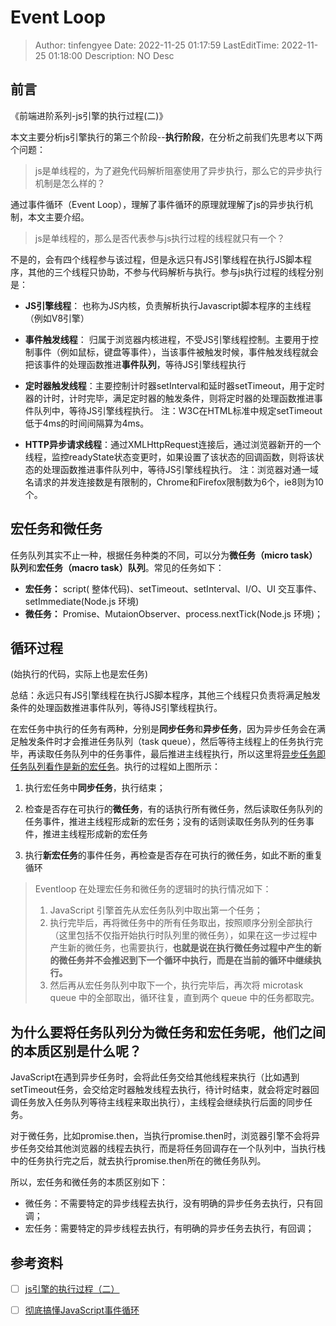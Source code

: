 # Event Loop <!-- omit in toc -->

> Author: tinfengyee
> Date: 2022-11-25 01:17:59
> LastEditTime: 2022-11-25 01:18:00
> Description: NO Desc

## 前言

《前端进阶系列-js引擎的执行过程(二)》

本文主要分析js引擎执行的第三个阶段--**执行阶段**，在分析之前我们先思考以下两个问题：

> js是单线程的，为了避免代码解析阻塞使用了异步执行，那么它的异步执行机制是怎么样的？

通过事件循环（Event Loop），理解了事件循环的原理就理解了js的异步执行机制，本文主要介绍。

> js是单线程的，那么是否代表参与js执行过程的线程就只有一个？

不是的，会有四个线程参与该过程，但是永远只有JS引擎线程在执行JS脚本程序，其他的三个线程只协助，不参与代码解析与执行。参与js执行过程的线程分别是：

 - **JS引擎线程**： 也称为JS内核，负责解析执行Javascript脚本程序的主线程（例如V8引擎）

 - **事件触发线程**： 归属于浏览器内核进程，不受JS引擎线程控制。主要用于控制事件（例如鼠标，键盘等事件），当该事件被触发时候，事件触发线程就会把该事件的处理函数推进**事件队列**，等待JS引擎线程执行

- **定时器触发线程**：主要控制计时器setInterval和延时器setTimeout，用于定时器的计时，计时完毕，满足定时器的触发条件，则将定时器的处理函数推进事件队列中，等待JS引擎线程执行。
  注：W3C在HTML标准中规定setTimeout低于4ms的时间间隔算为4ms。

- **HTTP异步请求线程**：通过XMLHttpRequest连接后，通过浏览器新开的一个线程，监控readyState状态变更时，如果设置了该状态的回调函数，则将该状态的处理函数推进事件队列中，等待JS引擎线程执行。
  注：浏览器对通一域名请求的并发连接数是有限制的，Chrome和Firefox限制数为6个，ie8则为10个。

## 宏任务和微任务

任务队列其实不止一种，根据任务种类的不同，可以分为**微任务（micro task）队列**和**宏任务（macro task）队列**。常见的任务如下：

- **宏任务：** script( 整体代码)、setTimeout、setInterval、I/O、UI 交互事件、setImmediate(Node.js 环境)
- **微任务：** Promise、MutaionObserver、process.nextTick(Node.js 环境)；

## 循环过程

(始执行的代码，实际上也是宏任务)

总结：永远只有JS引擎线程在执行JS脚本程序，其他三个线程只负责将满足触发条件的处理函数推进事件队列，等待JS引擎线程执行。

在宏任务中执行的任务有两种，分别是**同步任务**和**异步任务**，因为异步任务会在满足触发条件时才会推进任务队列（task queue），然后等待主线程上的任务执行完毕，再读取任务队列中的任务事件，最后推进主线程执行，所以这里将<u>异步任务即任务队列看作是新的宏任务</u>。执行的过程如上图所示：

1. 执行宏任务中**同步任务**，执行结束；

2. 检查是否存在可执行的**微任务**，有的话执行所有微任务，然后读取任务队列的任务事件，推进主线程形成新的宏任务；没有的话则读取任务队列的任务事件，推进主线程形成新的宏任务

3. 执行**新宏任务**的事件任务，再检查是否存在可执行的微任务，如此不断的重复循环

> Eventloop 在处理宏任务和微任务的逻辑时的执行情况如下：
>
> 1. JavaScript 引擎首先从宏任务队列中取出第一个任务；
> 2. 执行完毕后，再将微任务中的所有任务取出，按照顺序分别全部执行（这里包括不仅指开始执行时队列里的微任务），如果在这一步过程中产生新的微任务，也需要执行，**也就是说在执行微任务过程中产生的新的微任务并不会推迟到下一个循环中执行，而是在当前的循环中继续执行。**
> 3. 然后再从宏任务队列中取下一个，执行完毕后，再次将 microtask queue 中的全部取出，循环往复，直到两个 queue 中的任务都取完。

## 为什么要将任务队列分为微任务和宏任务呢，他们之间的本质区别是什么呢？

JavaScript在遇到异步任务时，会将此任务交给其他线程来执行（比如遇到setTimeout任务，会交给定时器触发线程去执行，待计时结束，就会将定时器回调任务放入任务队列等待主线程来取出执行），主线程会继续执行后面的同步任务。

对于微任务，比如promise.then，当执行promise.then时，浏览器引擎不会将异步任务交给其他浏览器的线程去执行，而是将任务回调存在一个队列中，当执行栈中的任务执行完之后，就去执行promise.then所在的微任务队列。

所以，宏任务和微任务的本质区别如下：

- 微任务：不需要特定的异步线程去执行，没有明确的异步任务去执行，只有回调；
- 宏任务：需要特定的异步线程去执行，有明确的异步任务去执行，有回调；

## 参考资料

- [ ] [js引擎的执行过程（二）](https://heyingye.github.io/2018/03/26/js%E5%BC%95%E6%93%8E%E7%9A%84%E6%89%A7%E8%A1%8C%E8%BF%87%E7%A8%8B%EF%BC%88%E4%BA%8C%EF%BC%89/)

- [ ] [彻底搞懂JavaScript事件循环](https://juejin.cn/post/6992167223523541023)